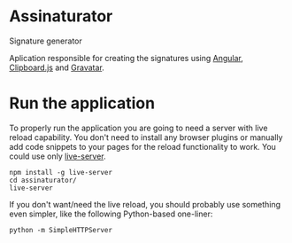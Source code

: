 Assinaturator
==============
Signature generator


Aplication responsible for creating the signatures using [Angular](https://angularjs.org/), [Clipboard.js](https://clipboardjs.com/) and [Gravatar](https://en.gravatar.com/).

Run the application
=====================
To properly run the application you are going to need a server with live reload capability.
You don't need to install any browser plugins or manually add code snippets to your pages for the reload functionality to work. You could use only [live-server](https://github.com/tapio/live-server).

```
npm install -g live-server
cd assinaturator/
live-server
```

If you don't want/need the live reload, you should probably use something even simpler, like the following Python-based one-liner:

```
python -m SimpleHTTPServer
```

